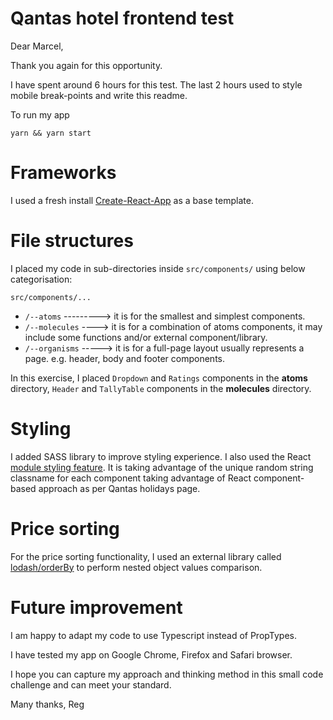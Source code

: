 # Qantas hotel frontend test

Dear Marcel,

Thank you again for this opportunity. 

I have spent around 6 hours for this test. The last 2 hours used to style mobile break-points and write this readme.

To run my app
```
yarn && yarn start
```
# Frameworks
I used a fresh install [Create-React-App](https://create-react-app.dev/) as a base template.

# File structures

I placed my code in sub-directories inside `src/components/` using below categorisation: 

`src/components/...`
- `/--atoms`        --------->   it is for the smallest and simplest components.
- `/--molecules`   ---->  it is for a combination of atoms components, it may include some functions and/or external component/library.
- `/--organisms`    ----->  it is for a full-page layout usually represents a page. e.g. header, body and footer components.

In this exercise, I placed `Dropdown` and `Ratings` components in the **atoms** directory, `Header` and `TallyTable` components in the **molecules** directory.

# Styling
I added SASS library to improve styling experience. I also used the React [module styling feature](https://create-react-app.dev/docs/adding-a-css-modules-stylesheet). It is taking advantage of the unique random string classname for each component taking advantage of React component-based approach as per Qantas holidays page.

# Price sorting
For the price sorting functionality, I used an external library called [lodash/orderBy](https://lodash.com/docs/4.17.15#orderBy) to perform nested object values comparison.

# Future improvement
I am happy to adapt my code to use Typescript instead of PropTypes.

I have tested my app on Google Chrome, Firefox and Safari browser.

I hope you can capture my approach and thinking method in this small code challenge and can meet your standard.

Many thanks,
Reg